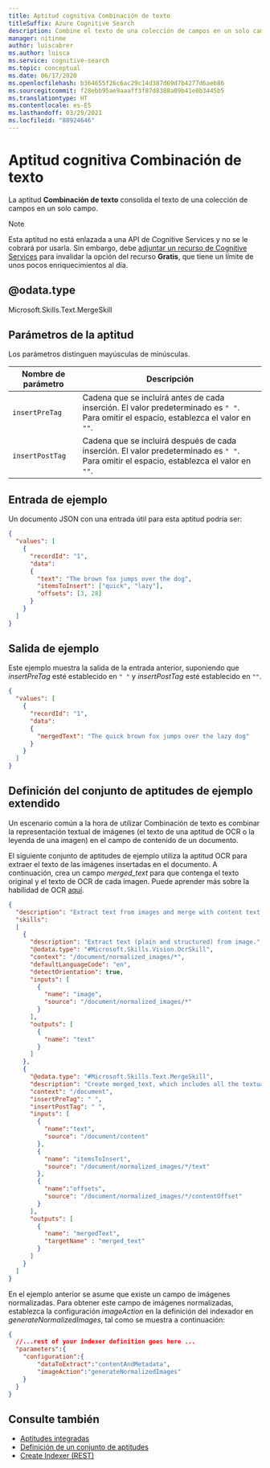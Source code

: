 ```yaml
---
title: Aptitud cognitiva Combinación de texto
titleSuffix: Azure Cognitive Search
description: Combine el texto de una colección de campos en un solo campo consolidado. Use esta aptitud cognitiva en una canalización de enriquecimiento con inteligencia artificial de Búsqueda cognitiva de Azure.
manager: nitinme
author: luiscabrer
ms.author: luisca
ms.service: cognitive-search
ms.topic: conceptual
ms.date: 06/17/2020
ms.openlocfilehash: b364655f26c6ac29c14d387d69d7b4277d6aeb86
ms.sourcegitcommit: f28ebb95ae9aaaff3f87d8388a09b41e0b3445b5
ms.translationtype: HT
ms.contentlocale: es-ES
ms.lasthandoff: 03/29/2021
ms.locfileid: "88924646"
---
```

#   <a name="text-merge-cognitive-skill"></a>Aptitud cognitiva Combinación de texto

La aptitud **Combinación de texto** consolida el texto de una colección de campos en un solo campo. 

> [!NOTE]
> Esta aptitud no está enlazada a una API de Cognitive Services y no se le cobrará por usarla. Sin embargo, debe [adjuntar un recurso de Cognitive Services](cognitive-search-attach-cognitive-services.md) para invalidar la opción del recurso **Gratis**, que tiene un límite de unos pocos enriquecimientos al día.

## <a name="odatatype"></a>@odata.type  
Microsoft.Skills.Text.MergeSkill

## <a name="skill-parameters"></a>Parámetros de la aptitud

Los parámetros distinguen mayúsculas de minúsculas.

| Nombre de parámetro     | Descripción |
|--------------------|-------------|
| `insertPreTag`    | Cadena que se incluirá antes de cada inserción. El valor predeterminado es `" "`. Para omitir el espacio, establezca el valor en `""`.  |
| `insertPostTag`   | Cadena que se incluirá después de cada inserción. El valor predeterminado es `" "`. Para omitir el espacio, establezca el valor en `""`.  |


##  <a name="sample-input"></a>Entrada de ejemplo
Un documento JSON con una entrada útil para esta aptitud podría ser:

```json
{
  "values": [
    {
      "recordId": "1",
      "data":
      {
        "text": "The brown fox jumps over the dog",
        "itemsToInsert": ["quick", "lazy"],
        "offsets": [3, 28]
      }
    }
  ]
}
```

##  <a name="sample-output"></a>Salida de ejemplo
Este ejemplo muestra la salida de la entrada anterior, suponiendo que *insertPreTag* esté establecido en `" "` y *insertPostTag* esté establecido en `""`. 

```json
{
  "values": [
    {
      "recordId": "1",
      "data":
      {
        "mergedText": "The quick brown fox jumps over the lazy dog"
      }
    }
  ]
}
```

## <a name="extended-sample-skillset-definition"></a>Definición del conjunto de aptitudes de ejemplo extendido

Un escenario común a la hora de utilizar Combinación de texto es combinar la representación textual de imágenes (el texto de una aptitud de OCR o la leyenda de una imagen) en el campo de contenido de un documento. 

El siguiente conjunto de aptitudes de ejemplo utiliza la aptitud OCR para extraer el texto de las imágenes insertadas en el documento. A continuación, crea un campo *merged_text* para que contenga el texto original y el texto de OCR de cada imagen. Puede aprender más sobre la habilidad de OCR [aquí](./cognitive-search-skill-ocr.md).

```json
{
  "description": "Extract text from images and merge with content text to produce merged_text",
  "skills":
  [
    {
      "description": "Extract text (plain and structured) from image.",
      "@odata.type": "#Microsoft.Skills.Vision.OcrSkill",
      "context": "/document/normalized_images/*",
      "defaultLanguageCode": "en",
      "detectOrientation": true,
      "inputs": [
        {
          "name": "image",
          "source": "/document/normalized_images/*"
        }
      ],
      "outputs": [
        {
          "name": "text"
        }
      ]
    },
    {
      "@odata.type": "#Microsoft.Skills.Text.MergeSkill",
      "description": "Create merged_text, which includes all the textual representation of each image inserted at the right location in the content field.",
      "context": "/document",
      "insertPreTag": " ",
      "insertPostTag": " ",
      "inputs": [
        {
          "name":"text", 
          "source": "/document/content"
        },
        {
          "name": "itemsToInsert", 
          "source": "/document/normalized_images/*/text"
        },
        {
          "name":"offsets", 
          "source": "/document/normalized_images/*/contentOffset" 
        }
      ],
      "outputs": [
        {
          "name": "mergedText", 
          "targetName" : "merged_text"
        }
      ]
    }
  ]
}
```
En el ejemplo anterior se asume que existe un campo de imágenes normalizadas. Para obtener este campo de imágenes normalizadas, establezca la configuración *imageAction* en la definición del indexador en *generateNormalizedImages*, tal como se muestra a continuación:

```json
{
  //...rest of your indexer definition goes here ...
  "parameters":{
    "configuration":{
        "dataToExtract":"contentAndMetadata",
        "imageAction":"generateNormalizedImages"
    }
  }
}
```

## <a name="see-also"></a>Consulte también

+ [Aptitudes integradas](cognitive-search-predefined-skills.md)
+ [Definición de un conjunto de aptitudes](cognitive-search-defining-skillset.md)
+ [Create Indexer (REST)](/rest/api/searchservice/create-indexer)